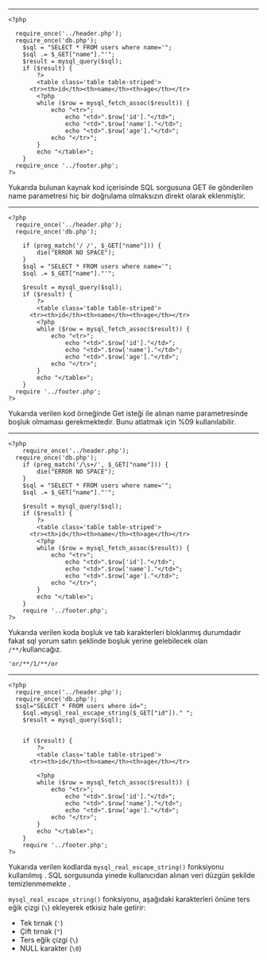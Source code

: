 
---
```
<?php

  require_once('../header.php');
  require_once('db.php');
	$sql = "SELECT * FROM users where name='";
	$sql .= $_GET["name"]."'";	
	$result = mysql_query($sql);
	if ($result) {
		?>
		<table class='table table-striped'>
      <tr><th>id</th><th>name</th><th>age</th></tr>
		<?php
		while ($row = mysql_fetch_assoc($result)) {
			echo "<tr>";
    			echo "<td>".$row['id']."</td>";
    			echo "<td>".$row['name']."</td>";
    			echo "<td>".$row['age']."</td>";
			echo "</tr>";
		}	
		echo "</table>";
	}
  require_once '../footer.php';
?>
```


Yukarıda bulunan kaynak kod içerisinde SQL sorgusuna GET ile gönderilen name parametresi hiç bir doğrulama olmaksızın direkt olarak eklenmiştir.

---

```
<?php
  require_once('../header.php');
  require_once('db.php');

	if (preg_match('/ /', $_GET["name"])) {
		die("ERROR NO SPACE");	
	}
	$sql = "SELECT * FROM users where name='";
	$sql .= $_GET["name"]."'";

	$result = mysql_query($sql);
	if ($result) {
		?>
		<table class='table table-striped'>
      <tr><th>id</th><th>name</th><th>age</th></tr>
		<?php
		while ($row = mysql_fetch_assoc($result)) {
			echo "<tr>";
    			echo "<td>".$row['id']."</td>";
    			echo "<td>".$row['name']."</td>";
    			echo "<td>".$row['age']."</td>";
			echo "</tr>";
		}	
		echo "</table>";
	}
  require '../footer.php';
?>

```

Yukarıda verilen kod örneğinde Get isteği ile alınan name parametresinde boşluk olmaması gerekmektedir. Bunu atlatmak için %09 kullanılabilir. 

---


```
<?php
    require_once('../header.php');
  require_once('db.php');
	if (preg_match('/\s+/', $_GET["name"])) {
		die("ERROR NO SPACE");	
	}
	$sql = "SELECT * FROM users where name='";
	$sql .= $_GET["name"]."'";

	$result = mysql_query($sql);
	if ($result) {
		?>
		<table class='table table-striped'>
      <tr><th>id</th><th>name</th><th>age</th></tr>
		<?php
		while ($row = mysql_fetch_assoc($result)) {
			echo "<tr>";
    			echo "<td>".$row['id']."</td>";
    			echo "<td>".$row['name']."</td>";
    			echo "<td>".$row['age']."</td>";
			echo "</tr>";
		}	
		echo "</table>";
	}
    require '../footer.php';
?>
```

Yukarıda verilen koda boşluk ve tab karakterleri bloklanmış durumdadır fakat sql yorum satırı şeklinde boşluk yerine gelebilecek olan `/**/`kullancağız. 

`'or/**/1/**/or`


---

```
<?php
  require_once('../header.php');
  require_once('db.php');
  $sql="SELECT * FROM users where id=";
	$sql.=mysql_real_escape_string($_GET["id"])." ";
	$result = mysql_query($sql);
	

	if ($result) {
		?>
		<table class='table table-striped'>
      <tr><th>id</th><th>name</th><th>age</th></tr>

		<?php
		while ($row = mysql_fetch_assoc($result)) {
			echo "<tr>";
    			echo "<td>".$row['id']."</td>";
    			echo "<td>".$row['name']."</td>";
    			echo "<td>".$row['age']."</td>";
			echo "</tr>";
		}	
		echo "</table>";
	}
    require '../footer.php';
?>
```


Yukarıda verilen kodlarda `mysql_real_escape_string()` fonksiyonu kullanılmış . SQL sorgusunda yinede kullanıcıdan alınan veri düzgün şekilde temizlenmemekte . 

`mysql_real_escape_string()` fonksiyonu, aşağıdaki karakterleri önüne ters eğik çizgi (`\`) ekleyerek etkisiz hale getirir:

- Tek tırnak (`'`)
- Çift tırnak (`"`)
- Ters eğik çizgi (`\`)
- NULL karakter (`\0`)

